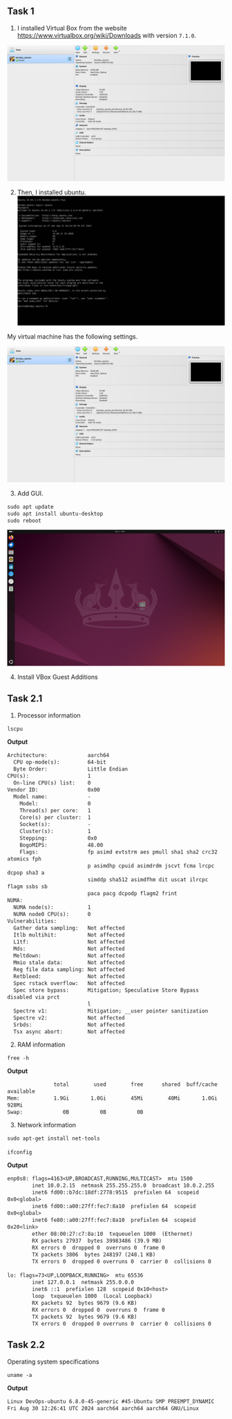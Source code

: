 ## Task 1

1. I installed Virtual Box from the website https://www.virtualbox.org/wiki/Downloads with version `7.1.0`.

![alt text](./virtual_box.png)

2. Then, I installed ubuntu.
   ![alt text](./ubuntu.png)

My virtual machine has the following settings.

![alt text](./virtual_box.png)

3. Add GUI.

```
sudo apt update
sudo apt install ubuntu-desktop
sudo reboot
```

![alt text](./ubuntu_gui.png)

4. Install VBox Guest Additions

## Task 2.1

1. Processor information

```
lscpu
```

**Output**

```
Architecture:             aarch64
  CPU op-mode(s):         64-bit
  Byte Order:             Little Endian
CPU(s):                   1
  On-line CPU(s) list:    0
Vendor ID:                0x00
  Model name:             -
    Model:                0
    Thread(s) per core:   1
    Core(s) per cluster:  1
    Socket(s):            -
    Cluster(s):           1
    Stepping:             0x0
    BogoMIPS:             48.00
    Flags:                fp asimd evtstrm aes pmull sha1 sha2 crc32 atomics fph
                          p asimdhp cpuid asimdrdm jscvt fcma lrcpc dcpop sha3 a
                          simddp sha512 asimdfhm dit uscat ilrcpc flagm ssbs sb
                          paca pacg dcpodp flagm2 frint
NUMA:
  NUMA node(s):           1
  NUMA node0 CPU(s):      0
Vulnerabilities:
  Gather data sampling:   Not affected
  Itlb multihit:          Not affected
  L1tf:                   Not affected
  Mds:                    Not affected
  Meltdown:               Not affected
  Mmio stale data:        Not affected
  Reg file data sampling: Not affected
  Retbleed:               Not affected
  Spec rstack overflow:   Not affected
  Spec store bypass:      Mitigation; Speculative Store Bypass disabled via prct
                          l
  Spectre v1:             Mitigation; __user pointer sanitization
  Spectre v2:             Not affected
  Srbds:                  Not affected
  Tsx async abort:        Not affected
```

2. RAM information

```
free -h
```

**Output**

```
               total        used        free      shared  buff/cache   available
Mem:           1.9Gi       1.0Gi        45Mi        40Mi       1.0Gi       928Mi
Swap:             0B          0B          0B
```

3. Network information

```
sudo apt-get install net-tools

ifconfig
```

**Output**

```
enp0s8: flags=4163<UP,BROADCAST,RUNNING,MULTICAST>  mtu 1500
        inet 10.0.2.15  netmask 255.255.255.0  broadcast 10.0.2.255
        inet6 fd00::b7dc:18df:2778:9515  prefixlen 64  scopeid 0x0<global>
        inet6 fd00::a00:27ff:fec7:8a10  prefixlen 64  scopeid 0x0<global>
        inet6 fe80::a00:27ff:fec7:8a10  prefixlen 64  scopeid 0x20<link>
        ether 08:00:27:c7:8a:10  txqueuelen 1000  (Ethernet)
        RX packets 27937  bytes 39983486 (39.9 MB)
        RX errors 0  dropped 0  overruns 0  frame 0
        TX packets 3806  bytes 248197 (248.1 KB)
        TX errors 0  dropped 0 overruns 0  carrier 0  collisions 0

lo: flags=73<UP,LOOPBACK,RUNNING>  mtu 65536
        inet 127.0.0.1  netmask 255.0.0.0
        inet6 ::1  prefixlen 128  scopeid 0x10<host>
        loop  txqueuelen 1000  (Local Loopback)
        RX packets 92  bytes 9679 (9.6 KB)
        RX errors 0  dropped 0  overruns 0  frame 0
        TX packets 92  bytes 9679 (9.6 KB)
        TX errors 0  dropped 0 overruns 0  carrier 0  collisions 0
```

## Task 2.2

Operating system specifications

```
uname -a
```

**Output**

```
Linux DevOps-ubuntu 6.8.0-45-generic #45-Ubuntu SMP PREEMPT_DYNAMIC Fri Aug 30 12:26:41 UTC 2024 aarch64 aarch64 aarch64 GNU/Linux
```
